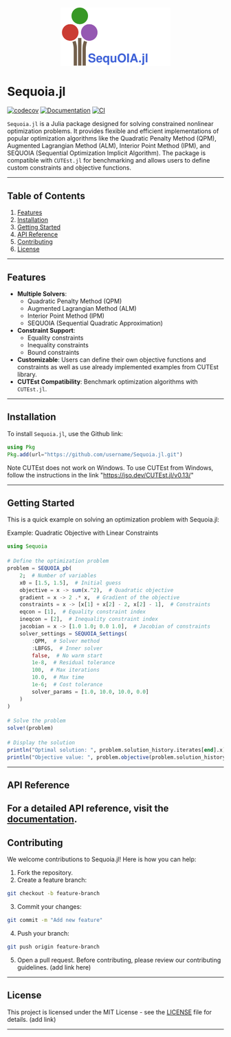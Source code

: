 [//]: Logo
<p align="center">
<img
    src="./docs/src/assets/sequoia_logo.svg"
    width=256px
    >
</p>

# Sequoia.jl

[![codecov](https://codecov.io/github/LucianNita/Sequoia.jl/graph/badge.svg?token=WcYswle2ml)](https://codecov.io/github/LucianNita/Sequoia.jl)
[![Documentation](https://img.shields.io/badge/docs-dev-blue.svg)](https://luciannita.github.io/Sequoia.jl/dev)
[![CI](https://github.com/LucianNita/Sequoia.jl/actions/workflows/CI.yml/badge.svg)](https://github.com/LucianNita/Sequoia.jl/actions/workflows/CI.yml)

`Sequoia.jl` is a Julia package designed for solving constrained nonlinear optimization problems. It provides flexible and efficient implementations of popular optimization algorithms like the Quadratic Penalty Method (QPM), Augmented Lagrangian Method (ALM), Interior Point Method (IPM), and SEQUOIA (Sequential Optimization Implicit Algorithm). The package is compatible with `CUTEst.jl` for benchmarking and allows users to define custom constraints and objective functions.

---

## Table of Contents
1. [Features](#features)
2. [Installation](#installation)
3. [Getting Started](#getting-started)
4. [API Reference](#api-reference)
5. [Contributing](#contributing)
6. [License](#license)

---

## Features

- **Multiple Solvers**:
  - Quadratic Penalty Method (QPM)
  - Augmented Lagrangian Method (ALM)
  - Interior Point Method (IPM)
  - SEQUOIA (Sequential Quadratic Approximation)
- **Constraint Support**:
  - Equality constraints
  - Inequality constraints
  - Bound constraints
- **Customizable**: Users can define their own objective functions and constraints as well as use already implemented examples from CUTEst library.
- **CUTEst Compatibility**: Benchmark optimization algorithms with `CUTEst.jl`.

---

## Installation

To install `Sequoia.jl`, use the Github link:

```julia
using Pkg
Pkg.add(url="https://github.com/username/Sequoia.jl.git")
```

Note CUTEst does not work on Windows. To use CUTEst from Windows, follow the instructions in the link "https://jso.dev/CUTEst.jl/v0.13/"

---

## Getting Started 
 
This is a quick example on solving an optimization problem with Sequoia.jl:

Example: Quadratic Objective with Linear Constraints

```julia
using Sequoia

# Define the optimization problem
problem = SEQUOIA_pb(
    2;  # Number of variables
    x0 = [1.5, 1.5],  # Initial guess
    objective = x -> sum(x.^2),  # Quadratic objective
    gradient = x -> 2 .* x,  # Gradient of the objective
    constraints = x -> [x[1] + x[2] - 2, x[2] - 1],  # Constraints
    eqcon = [1],  # Equality constraint index
    ineqcon = [2],  # Inequality constraint index
    jacobian = x -> [1.0 1.0; 0.0 1.0],  # Jacobian of constraints
    solver_settings = SEQUOIA_Settings(
        :QPM,  # Solver method
        :LBFGS,  # Inner solver
        false,  # No warm start
        1e-8,  # Residual tolerance
        100,  # Max iterations
        10.0,  # Max time
        1e-6;  # Cost tolerance
        solver_params = [1.0, 10.0, 10.0, 0.0]
    )
)

# Solve the problem
solve!(problem)

# Display the solution
println("Optimal solution: ", problem.solution_history.iterates[end].x)
println("Objective value: ", problem.objective(problem.solution_history.iterates[end].x))
```

---

## API Reference 

For a detailed API reference, visit the [documentation](https://luciannita.github.io/Sequoia.jl/dev/). 
---

## Contributing 

We welcome contributions to Sequoia.jl! Here is how you can help:

1. Fork the repository.
2. Create a feature branch:
```bash
git checkout -b feature-branch
```
3. Commit your changes:
```bash
git commit -m "Add new feature"
```
4. Push your branch:
```bash
git push origin feature-branch
```
5. Open a pull request.
Before contributing, please review our contributing guidelines. (add link here)

---

## License

This project is licensed under the MIT License - see the [LICENSE](https://github.com/LucianNita/Sequoia.jl/blob/main/LICENSE) file for details. (add link)

---